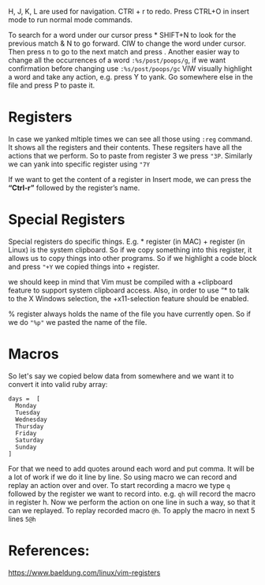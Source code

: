 H, J, K, L are used for navigation.
CTRl + r to redo.
Press CTRL+O in insert mode to run normal mode commands.

To search for a word under our cursor press *
SHIFT+N to look for the previous match & N to go forward.
CIW to change the word under cursor. Then press n to go to the next match and press .
Another easier way to change all the occurrences of a word ```:%s/post/poops/g```, if we want confirmation before changing use ```:%s/post/poops/gc```
VIW visually highlight a word and take any action, e.g. press Y to yank. Go somewhere else in the file and press P to paste it.

# Registers
In case we yanked mltiple times we can see all those using ```:reg``` command. It shows all the registers and their contents. These regsiters have all the actions that we perform. So to paste from register 3 we press ```"3P```. Similarly we can yank into specific register using ```"7Y```

If we want to get the content of a register in Insert mode, we can press the **“Ctrl-r”** followed by the register’s name.

# Special Registers
Special registers do specific things. E.g. * register (in MAC) + register (in Linux) is the system clipboard. So if we copy something into this register, it allows us to copy things into other programs. So if we highlight a code block and press ```"+Y``` we copied things into + register.

we should keep in mind that Vim must be compiled with a +clipboard feature to support system clipboard access. Also, in order to use “* to talk to the X Windows selection, the +x11-selection feature should be enabled.

% register always holds the name of the file you have currently open. So if we do ```"%p"``` we pasted the name of the file.

# Macros
So let's say we copied below data from somewhere and we want it to convert it into valid ruby array:

```
days =  [
  Monday
  Tuesday
  Wednesday
  Thursday
  Friday
  Saturday
  Sunday
]
```
For that we need to add quotes around each word and put comma. It will be a lot of work if we do it line by line. So using macro we can record and replay an action over and over. To start recording a macro we type ```q``` followed by the register we want to record into. e.g. ```qh``` will record the macro in register h. Now we perform the action on one line in such a way, so that it can we replayed. To replay recorded macro ```@h```. To apply the macro in next 5 lines ```5@h```

# References:
https://www.baeldung.com/linux/vim-registers
